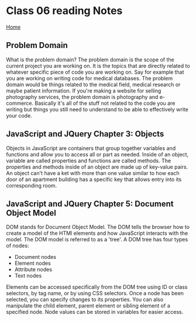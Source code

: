 # Class 06 reading Notes

[Home](https://penjoe.github.io/reading-notes/)

## Problem Domain

What is the problem domain? The problem domain is the scope of the current project you are working on. It is the topics that are directly related to whatever specific piece of code you are working on. Say for example that you are working on writing code for medical databases. The problem domain would be things related to the medical field, medical research or maybe patient information. If you're making a website for selling photography services, the problem domain is photography and e-commerce. Basically it's all of the stuff not related to the code you are writing but things you still need to understand to be able to effectively write your code.

## JavaScript and JQuery Chapter 3: Objects

Objects in JavaScript are containers that group together variables and functions and allow you to access all or part as needed. Inside of an object, variable are called properties and functions are called methods. The properties and methods inside of an object are made up of key-value pairs. An object can't have a ket with more than one value similar to how each door of an apartment building has a specific key that allows entry into its corresponding room. 

## JavaScript and JQuery Chapter 5: Document Object Model

DOM stands for Document Object Model. The DOM tells the browser how to create a model of the HTMl elements and how JavaScript interacts with the model. The DOM model is referred to as a 'tree'. A DOM tree has four types of nodes:
* Document nodes
* Element nodes
* Attribute nodes
* Text nodes

Elements can be accessed specifically from the DOM tree using ID or class selectors, by tag name, or by using CSS selectors. Once a node has been selected, you can specify changes to its properties. You can also manipulate the child element, parent element or sibling element of a specified node. Node values can be stored in variables for easier access.
